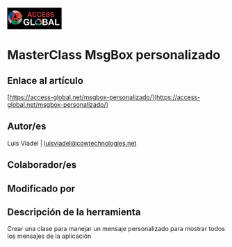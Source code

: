 ﻿![Access-global](/blob/main/Images/Logo1.png)
# MasterClass MsgBox personalizado
## Enlace al artículo
[https://access-global.net/msgbox-personalizado/](https://access-global.net/msgbox-personalizado/)
## Autor/es
Luis Viadel | luisviadel@cowtechnologies.net
## Colaborador/es

## Modificado por

## Descripción de la herramienta
Crear una clase para manejar un mensaje personalizado para mostrar todos los mensajes de la aplicación


